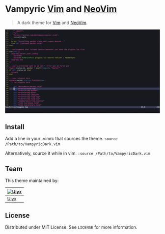 # Vampyric [Vim](https://www.vim.org/) and [NeoVim](https://neovim.io/)

> A dark theme for [Vim](https://www.vim.org/) and [NeoVim](https://neovim.io/).

![Screenshot](./screenshot.png)

## Install

Add a line in your .vimrc that sources the theme.
`source /Path/to/VampyricDark.vim`

Alternatively, source it while in vim.
`:source /Path/to/VampyricDark.vim`

## Team

This theme maintained by:

[![Uiyx](https://github.com/Uiyx.png?size=100)](https://github.com/Uiyx) |
--- |
[Uiyx](https://github.com/Uiyx) |

## License

Distributed under MIT License. See `LICENSE` for more information.
